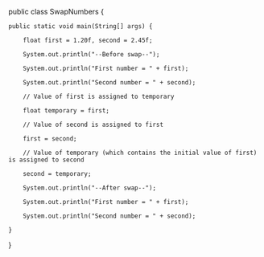public class SwapNumbers {

    public static void main(String[] args) {

        float first = 1.20f, second = 2.45f;

        System.out.println("--Before swap--");

        System.out.println("First number = " + first);

        System.out.println("Second number = " + second);

        // Value of first is assigned to temporary

        float temporary = first;

        // Value of second is assigned to first

        first = second;

        // Value of temporary (which contains the initial value of first) is assigned to second

        second = temporary;

        System.out.println("--After swap--");

        System.out.println("First number = " + first);

        System.out.println("Second number = " + second);

    }

}
